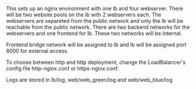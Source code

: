 This sets up an nginx environment with one lb and four webserver.
There will be two website pools on the lb with 2 webservers each. 
The webservers are separeted from the public network and only the lb will be reachable from the public network.
There are two backend networks for the webservers and one frontend for lb.
These two networks will be internal.

Frontend bridge network will be assigned to lb and lb will be assigned port 8000 for external access.

To choose between http and http deployment, change the LoadBalancer's config file http-nginx.conf or https-nginx.conf.

Logs are stored in lb/log, web/web_green/log and web/web_blue/log
